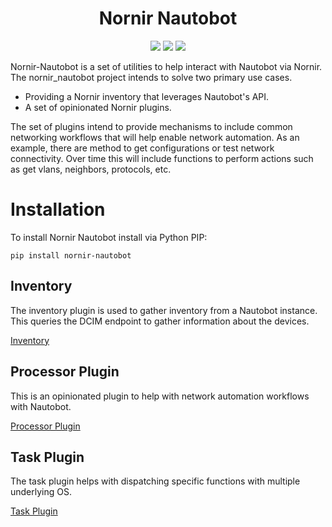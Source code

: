 
<div style="text-align: center;"> 
  <h1>Nornir Nautobot</h1>
</div>  
<p align="center">
  <a href="https://github.com/nautobot/nornir-nautobot/actions"><img src="https://github.com/nautobot/nornir-nautobot/actions/workflows/ci.yml/badge.svg?branch=main"></a>
  <a href="https://pypi.org/project/nornir-nautobot/"><img src="https://img.shields.io/pypi/v/nornir-nautobot"></a>
  <a href="https://pypi.org/project/nornir-nautobot/"><img src="https://img.shields.io/pypi/dm/nornir-nautobot"></a>
  <br>
</p>


Nornir-Nautobot is a set of utilities to help interact with Nautobot via Nornir. The nornir_nautobot project intends to solve two primary use cases.

* Providing a Nornir inventory that leverages Nautobot's API.
* A set of opinionated Nornir plugins.

The set of plugins intend to provide mechanisms to include common networking workflows that will help enable network automation. As an example, there are method to get configurations or test network connectivity. Over time this will include functions to perform actions such as get vlans, neighbors, protocols, etc.

# Installation

To install Nornir Nautobot install via Python PIP:

```shell
pip install nornir-nautobot
```
## Inventory

The inventory plugin is used to gather inventory from a Nautobot instance. This queries the DCIM endpoint to gather information about the devices.  

[Inventory](inventory/inventory.md)

## Processor Plugin

This is an opinionated plugin to help with network automation workflows with Nautobot.

[Processor Plugin](processor/processor.md)

## Task Plugin

The task plugin helps with dispatching specific functions with multiple underlying OS.

[Task Plugin](task/task.md)